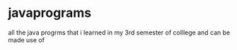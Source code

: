 # javaprograms
all the java progrms that i learned in my 3rd semester of colllege and can be made use of
